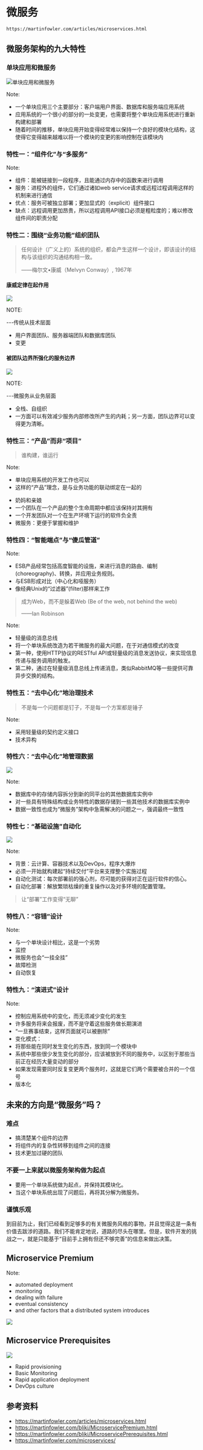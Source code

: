 # 微服务

`https://martinfowler.com/articles/microservices.html`



## 微服务架构的九大特性


### 单块应用和微服务

![单块应用和微服务](https://martinfowler.com/articles/microservices/images/sketch.png)

Note:

- 一个单块应用三个主要部分：客户端用户界面、数据库和服务端应用系统
- 应用系统的一个很小的部分的一处变更，也需要将整个单块应用系统进行重新构建和部署
- 随着时间的推移，单块应用开始变得经常难以保持一个良好的模块化结构，这使得它变得越来越难以将一个模块的变更的影响控制在该模块内


### 特性一：“组件化”与“多服务”

Note:

- 组件：能被链接到一段程序，且能通过内存中的函数来进行调用
- 服务：进程外的组件，它们通过诸如web service请求或远程过程调用这样的机制来进行通信
- 优点：服务可被独立部署；更加显式的（explicit）组件接口
- 缺点：远程调用更加昂贵，所以远程调用API接口必须是粗粒度的；难以修改组件间的职责分配


### 特性二：围绕“业务功能”组织团队


> 任何设计（广义上的）系统的组织，都会产生这样一个设计，即该设计的结构与该组织的沟通结构相一致。
>
>——梅尔文•康威（Melvyn Conway）, 1967年


#### 康威定律在起作用

![](https://martinfowler.com/articles/microservices/images/conways-law.png)

NOTE:

---传统从技术层面
* 用户界面团队、服务器端团队和数据库团队
* 变更


#### 被团队边界所强化的服务边界

![](https://martinfowler.com/articles/microservices/images/PreferFunctionalStaffOrganization.png)

NOTE:

---微服务从业务层面
* 全栈、自组织
* 一方面可以有效减少服务内部修改所产生的内耗；另一方面，团队边界可以变得更为清晰。


### 特性三：“产品”而非“项目”

> 谁构建，谁运行

Note:

- 单块应用系统的开发工作也可以
- 这样的“产品”理念，是与业务功能的联动绑定在一起的

* 奶妈和亲娘
* 一个团队在一个产品的整个生命周期中都应该保持对其拥有
* 一个开发团队对一个在生产环境下运行的软件负全责
* 微服务：更便于掌握和维护


### 特性四：“智能端点”与“傻瓜管道”

Note:

- ESB产品经常包括高度智能的设施，来进行消息的路由、编制(choreography)、转换，并应用业务规则。
- 与ESB形成对比（中心化和哑服务）
- 像经典Unix的“过滤器”(filter)那样来工作


> 成为Web，而不是躲着Web (Be of the web, not behind the web)
>
> ——Ian Robinson

Note:

- 轻量级的消息总线
- 将一个单块系统改造为若干微服务的最大问题，在于对通信模式的改变
- 第一种，使用HTTP协议的RESTful API或轻量级的消息发送协议，来实现信息传递与服务调用的触发。
- 第二种，通过在轻量级消息总线上传递消息，类似RabbitMQ等一些提供可靠异步交换的结构。


### 特性五：“去中心化”地治理技术

> 不是每一个问题都是钉子，不是每一个方案都是锤子

Note:

- 采用轻量级的契约定义接口
- 技术异构


### 特性六：“去中心化”地管理数据

![](https://martinfowler.com/articles/microservices/images/decentralised-data.png)

Note: 

* 数据库中的存储内容拆分到新的同平台的其他数据库实例中
* 对一些具有特殊结构或业务特性的数据存储到一些其他技术的数据库实例中
* 数据一致性也成为“微服务”架构中急需解决的问题之一，强调最终一致性


### 特性七：“基础设施”自动化

![](https://martinfowler.com/articles/microservices/images/basic-pipeline.png)

Note:

* 背景：云计算、容器技术以及DevOps，程序大爆炸
* 必须一开始就构建起“持续交付”平台来支撑整个实施过程
* 自动化测试：每次部署前的强心剂，尽可能的获得对正在运行软件的信心。
* 自动化部署：解放繁琐枯燥的重复操作以及对多环境的配置管理。


> 让“部署”工作变得“无聊”


### 特性八：“容错”设计

Note:

- 与一个单块设计相比，这是一个劣势
- 监控
- 微服务也会“一挂全挂”
- 故障检测
- 自动恢复


### 特性九：“演进式”设计

Note:

- 控制应用系统中的变化，而无须减少变化的发生
- 许多服务将来会报废，而不是守着这些服务做长期演进
- “一旦赛事结束，这样页面就可以被删除”
- 变化模式：
 - 将那些能在同时发生变化的东西，放到同一个模块中
 - 系统中那些很少发生变化的部分，应该被放到不同的服务中，以区别于那些当前正在经历大量变动的部分
 - 如果发现需要同时反复变更两个服务时，这就是它们两个需要被合并的一个信号
- 版本化



## 未来的方向是“微服务”吗？


### 难点

- 搞清楚某个组件的边界
- 将组件内的复杂性转移到组件之间的连接
- 技术更加过硬的团队


### 不要一上来就以微服务架构做为起点

- 要用一个单块系统做为起点，并保持其模块化。
- 当这个单块系统出现了问题后，再将其分解为微服务。


### 谨慎乐观

到目前为止，我们已经看到足够多的有关微服务风格的事物，并且觉得这是一条有价值去跋涉的道路。我们不能肯定地说，道路的尽头在哪里。但是，软件开发的挑战之一，就是只能基于“目前手上拥有但还不够完善”的信息来做出决策。



## Microservice Premium

Note:

- automated deployment
- monitoring
- dealing with failure
- eventual consistency
- and other factors that a distributed system introduces


![](https://martinfowler.com/bliki/images/microservice-verdict/productivity.png)



## Microservice Prerequisites


![](https://martinfowler.com/bliki/images/microservicePrerequisites/sketch.png)


- Rapid provisioning
- Basic Monitoring
- Rapid application deployment
- DevOps culture



## 参考资料

- https://martinfowler.com/articles/microservices.html
- https://martinfowler.com/bliki/MicroservicePremium.html
- https://martinfowler.com/bliki/MicroservicePrerequisites.html
- https://martinfowler.com/microservices/


